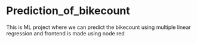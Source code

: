# Prediction_of_bikecount
This is ML project where we can predict the bikecount using multiple linear regression and frontend is made using node red
